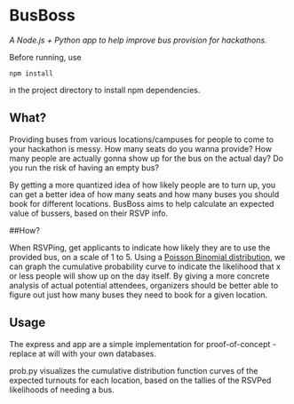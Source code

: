# BusBoss
_A Node.js + Python app to help improve bus provision for hackathons._

Before running, use 
```
npm install
```
in the project directory to install npm dependencies.

## What?

Providing buses from various locations/campuses for people to come to your hackathon is messy.
How many seats do you wanna provide? How many people are actually gonna show up for the bus on the actual day? 
Do you run the risk of having an empty bus?

By getting a more quantized idea of how likely people are to turn up, you can get a better idea of how many seats and how many buses you should book for different locations.
BusBoss aims to help calculate an expected value of bussers, based on their RSVP info.

##How?

When RSVPing, get applicants to indicate how likely they are to use the provided bus, on a scale of 1 to 5.
Using a [Poisson Binomial distribution](https://en.wikipedia.org/wiki/Poisson_binomial_distribution), we can graph the cumulative probability curve to indicate the likelihood that x or less people will show up on the day itself. 
By giving a more concrete analysis of actual potential attendees, organizers should be better able to figure out just how many buses they need to book for a given location.

## Usage

The express and app are a simple implementation for proof-of-concept - replace at will with your own databases.

prob.py visualizes the cumulative distribution function curves of the expected turnouts for each location, based on the tallies of the RSVPed likelihoods of needing a bus.

